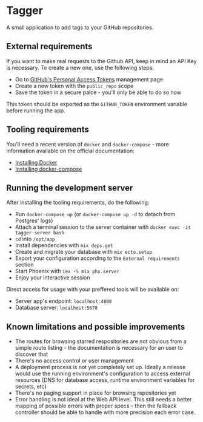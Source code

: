 # Tagger

A small application to add tags to your GitHub repositories.

## External requirements

If you want to make real requests to the Github API, keep in mind an API Key is necessary. To create a new one, use the following steps:

- Go to [GitHub's Personal Access Tokens](https://github.com/settings/tokens) management page
- Create a new token with the `public_repo` scope
- Save the token in a secure palce - you'll only be able to do so now

This token should be exported as the `GITHUB_TOKEN` environment variable before running the app.

## Tooling requirements

You'll need a recent version of `docker` and `docker-compose` - more information available on the official documentation:

- [Installing Docker](https://docs.docker.com/install/)
- [Installing docker-compose](https://docs.docker.com/compose/install/)

## Running the development server

After installing the tooling requirements, do the following:

- Run `docker-compose up` (or `docker-compose up -d` to detach from Postgres' logs)
- Attach a terminal session to the server container with `docker exec -it tagger-server bash`
- `cd` into `/opt/app`
- Install dependencies with `mix deps.get`
- Create and migrate your database with `mix ecto.setup`
- Export your configuration according to the `External requirements` section
- Start Phoenix with `iex -S mix phx.server`
- Enjoy your interactive session

Direct access for usage with your preffered tools will be available on:

- Server app's endpoint: `localhost:4000`
- Database server: `localhost:5678`

## Known limitations and possible improvements

- The routes for browsing starred respositories are not obvious from a simple route listing - the documentation is necessary for an user to discover that
- There's no access control or user management
- A deployment process is not yet completely set up. Ideally a release would use the running environment's configuration to access external resources (DNS for database access, runtime environment variables for secrets, etc)
- There's no paging support in place for browsing repositories yet
- Error handling is not ideal at the Web API level. This still needs a better mapping of possible errors with proper specs - then the fallback controller should be able to handle with more precision each error case.